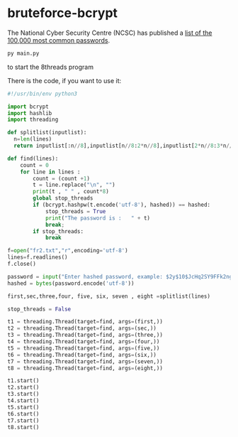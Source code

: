 # bruteforce-bcrypt

The National Cyber Security Centre (NCSC) has published a [list of the 100,000 most common passwords](ncsc.gov.uk/static-assets/documents/PwnedPasswordsTop100k.txt).


```bash
py main.py
````
to start the 8threads program

There is the code, if you want to use it:

```python
#!/usr/bin/env python3

import bcrypt
import hashlib
import threading

def splitlist(inputlist):
  n=len(lines)
  return inputlist[:n//8],inputlist[n//8:2*n//8],inputlist[2*n//8:3*n//8],inputlist[3*n//8:4*n//8],inputlist[4*n//8:5*n//8],inputlist[5*n//8:6*n//8],inputlist[6*n//8:7*n//8],inputlist[7*n//8:n]

def find(lines):
    count = 0
    for line in lines :
        count = (count +1)
        t = line.replace("\n", "")
        print(t , " " , count*8)
        global stop_threads
        if (bcrypt.hashpw(t.encode('utf-8'), hashed)) == hashed:
            stop_threads = True
            print("The password is :   " + t)
            break;
        if stop_threads:
            break

f=open("fr2.txt","r",encoding='utf-8')
lines=f.readlines()
f.close()

password = input("Enter hashed password, example: $2y$10$JcHq2SY9FFk2ngaQ9ZuXTOaGaHNhj8fWYR2E.tv0LLIBBspaYEOA. \nYour turn now: ")
hashed = bytes(password.encode('utf-8'))

first,sec,three,four, five, six, seven , eight =splitlist(lines)

stop_threads = False

t1 = threading.Thread(target=find, args=(first,))
t2 = threading.Thread(target=find, args=(sec,))
t3 = threading.Thread(target=find, args=(three,))
t4 = threading.Thread(target=find, args=(four,))
t5 = threading.Thread(target=find, args=(five,))
t6 = threading.Thread(target=find, args=(six,))
t7 = threading.Thread(target=find, args=(seven,))
t8 = threading.Thread(target=find, args=(eight,))

t1.start()
t2.start()
t3.start()
t4.start()
t5.start()
t6.start()
t7.start()
t8.start()
```

